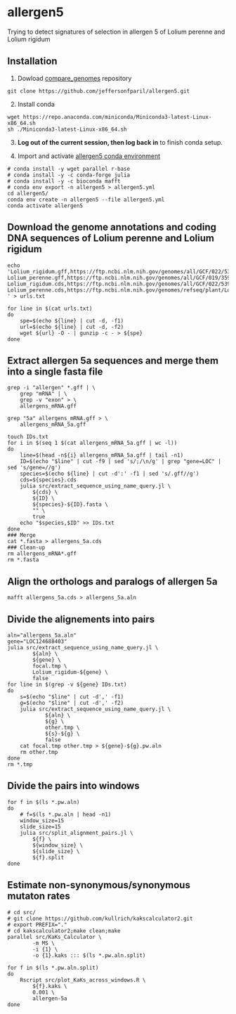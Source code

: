 # allergen5
Trying to detect signatures of selection in allergen 5 of Lolium perenne and Lolium rigidum


## Installation

1. Dowload [compare_genomes](https://github.com/jeffersonfparil/allergen5.git) repository
```shell
git clone https://github.com/jeffersonfparil/allergen5.git
```

2. Install conda
```shell
wget https://repo.anaconda.com/miniconda/Miniconda3-latest-Linux-x86_64.sh
sh ./Miniconda3-latest-Linux-x86_64.sh
```

3. **Log out of the current session, then log back in** to finish conda setup.

4. Import and activate [allergen5 conda environment](allergen5.yml)
```shell
# conda install -y wget parallel r-base
# conda install -y -c conda-forge julia
# conda install -y -c bioconda mafft
# conda env export -n allergen5 > allergen5.yml
cd allergen5/
conda env create -n allergen5 --file allergen5.yml
conda activate allergen5
```

## Download the genome annotations and coding DNA sequences of Lolium perenne and Lolium rigidum
```shell
echo 'Lolium_rigidum.gff,https://ftp.ncbi.nlm.nih.gov/genomes/all/GCF/022/539/505/GCF_022539505.1_APGP_CSIRO_Lrig_0.1/GCF_022539505.1_APGP_CSIRO_Lrig_0.1_genomic.gff.gz
Lolium_perenne.gff,https://ftp.ncbi.nlm.nih.gov/genomes/all/GCF/019/359/855/GCF_019359855.1_MPB_Lper_Kyuss_1697/GCF_019359855.1_MPB_Lper_Kyuss_1697_genomic.gff.gz
Lolium_rigidum.cds,https://ftp.ncbi.nlm.nih.gov/genomes/all/GCF/022/539/505/GCF_022539505.1_APGP_CSIRO_Lrig_0.1/GCF_022539505.1_APGP_CSIRO_Lrig_0.1_cds_from_genomic.fna.gz
Lolium_perenne.cds,https://ftp.ncbi.nlm.nih.gov/genomes/refseq/plant/Lolium_perenne/latest_assembly_versions/GCF_019359855.1_MPB_Lper_Kyuss_1697/GCF_019359855.1_MPB_Lper_Kyuss_1697_cds_from_genomic.fna.gz
' > urls.txt

for line in $(cat urls.txt)
do
    spe=$(echo ${line} | cut -d, -f1)
    url=$(echo ${line} | cut -d, -f2)
    wget ${url} -O - | gunzip -c - > ${spe}
done
```

## Extract allergen 5a sequences and merge them into a single fasta file
```shell
grep -i "allergen" *.gff | \
    grep "mRNA" | \
    grep -v "exon" > \
    allergens_mRNA.gff

grep "5a" allergens_mRNA.gff > \
    allergens_mRNA_5a.gff

touch IDs.txt
for i in $(seq 1 $(cat allergens_mRNA_5a.gff | wc -l))
do
    line=$(head -n${i} allergens_mRNA_5a.gff | tail -n1)
    ID=$(echo "$line" | cut -f9 | sed 's/;/\n/g' | grep "gene=LOC" | sed 's/gene=//g')
    species=$(echo ${line} | cut -d':' -f1 | sed 's/.gff//g')
    cds=${species}.cds
    julia src/extract_sequence_using_name_query.jl \
        ${cds} \
        ${ID} \
        ${species}-${ID}.fasta \
        "" \
        true
    echo "$species,$ID" >> IDs.txt
done
### Merge
cat *.fasta > allergens_5a.cds
### Clean-up
rm allergens_mRNA*.gff
rm *.fasta
```

## Align the orthologs and paralogs of allergen 5a
```shell
mafft allergens_5a.cds > allergens_5a.aln
```

## Divide the alignements into pairs
```shell
aln="allergens_5a.aln"
gene="LOC124688403"
julia src/extract_sequence_using_name_query.jl \
        ${aln} \
        ${gene} \
        focal.tmp \
        Lolium_rigidum-${gene} \
        false
for line in $(grep -v ${gene} IDs.txt)
do
    s=$(echo "$line" | cut -d',' -f1)
    g=$(echo "$line" | cut -d',' -f2)
    julia src/extract_sequence_using_name_query.jl \
            ${aln} \
            ${g} \
            other.tmp \
            ${s}-${g} \
            false
    cat focal.tmp other.tmp > ${gene}-${g}.pw.aln
    rm other.tmp
done
rm *.tmp
```

## Divide the pairs into windows
```shell
for f in $(ls *.pw.aln)
do
    # f=$(ls *.pw.aln | head -n1)
    window_size=15
    slide_size=15
    julia src/split_alignment_pairs.jl \
        ${f} \
        ${window_size} \
        ${slide_size} \
        ${f}.split
done
```

## Estimate non-synonymous/synonymous mutaton rates
```shell
# cd src/
# git clone https://github.com/kullrich/kakscalculator2.git
# export PREFIX="."
# cd kakscalculator2;make clean;make
parallel src/KaKs_Calculator \
        -m MS \
        -i {1} \
        -o {1}.kaks ::: $(ls *.pw.aln.split)

for f in $(ls *.pw.aln.split)
do
    Rscript src/plot_KaKs_across_windows.R \
        ${f}.kaks \
        0.001 \
        allergen-5a
done
```